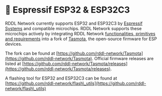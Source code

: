 # 🔬 Espressif ESP32 & ESP32C3

RDDL Network currently supports ESP32 and ESP32C3 by [Espressif Systems](https://www.espressif.com/) and compatible microchips. RDDL Network supports these microchips actively by integrating RDDL Network [functionalities, primitives and requirements](../onboarding-machines-to-the-rddl-network/how-to-register-your-machine-id/rddl-compatibility-requirements.md) into a fork of [Tasmota](https://tasmota.github.io/docs/), the open-source firmware for ESP devices.

The fork can be found at [https://github.com/rddl-network/Tasmota](https://github.com/rddl-network/Tasmota). Official firmware releases are listed at [https://github.com/rddl-network/Tasmota/releases](https://github.com/rddl-network/Tasmota/releases).



A flashing tool for ESP32 and ESP32C3 can be found at [https://github.com/rddl-network/flash\_utils](https://github.com/rddl-network/flash\_utils)


